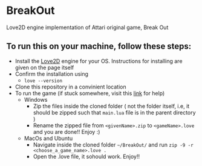# BreakOut
Love2D engine implementation of Attari original game, Break Out 

## To run this on your machine, follow these steps:
- Install the [Love2D](https://love2d.org/#download) engine for your OS. Instructions for installing are given on the page itself
- Confirm the installation using 
  - ``` love --version ```
- Clone this repository in a convinient location
- To run the game (if stuck somewhere, visit this [link](https://love2d.org/wiki/Game_Distribution) for help)
  - Windows
    - Zip the files inside the cloned folder ( not the folder itself, i.e, it should be zipped such that ```main.lua``` file is in the parent directory )
    - Rename the zipped file from ```<givenName>.zip``` to ```<gameName>.love``` and you are done!! Enjoy :)
  - MacOs and Ubuntu
    - Navigate inside the cloned folder ```~/BreakOut/``` and run ```zip -9 -r <choose_a_game_name>.love .```
    - Open the .love file, it sohould work. Enjoy!!
 
